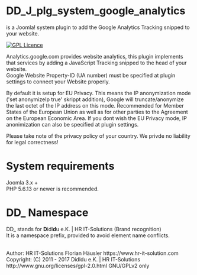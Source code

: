 # DD_J_plg_system_google_analytics
is a Joomla! system plugin to add the Google Analytics Tracking snipped to your website.

[![GPL Licence](https://badges.frapsoft.com/os/gpl/gpl.png?v=102)](https://opensource.org/licenses/GPL-2.0/)  

Analytics.google.com provides website analytics, this plugin implements that services by adding a JavaScript Tracking snipped to the head of your website.<br>
Google Website Property-ID (UA number) must be specified at plugin settings to connect your Website properly.

By default it is setup for EU Privacy. This means the IP anonymization mode ('set anonymizeIp true' skrippt addition), Google will truncate/anonymize the last octet of the IP address on this mode. Recommended for Member States of the European Union as well as for other parties to the Agreement on the European Economic Area.
If you dont wish the EU Privacy mode, IP anonimization can also be specified at plugin settings.

Please take note of the privacy policy of your country. We privde no liability for legal correctness!

# System requirements
Joomla 3.x +                                                                                <br>
PHP 5.6.13 or newer is recommended.

# DD_ Namespace
DD_ stands for  **D**idl**d**u e.K. | HR IT-Solutions (Brand recognition)                   <br>
It is a namespace prefix, provided to avoid element name conflicts.

<br>
Author: HR IT-Solutions Florian Häusler https://www.hr-it-solution.com                      <br>
Copyright: (C) 2011 - 2017 Didldu e.K. | HR IT-Solutions                                    <br>
http://www.gnu.org/licenses/gpl-2.0.html GNU/GPLv2 only
